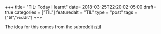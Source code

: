 +++
title= "TIL: Today I learnt"
date= 2018-03-25T22:20:02-05:00
draft= true
categories = ["TIL"]
featuredalt = "TIL"
type = "post"
tags = ["til","reddit"]
+++

The idea for this comes from the subreddit [r/til](https://www.reddit.com/r/til/)